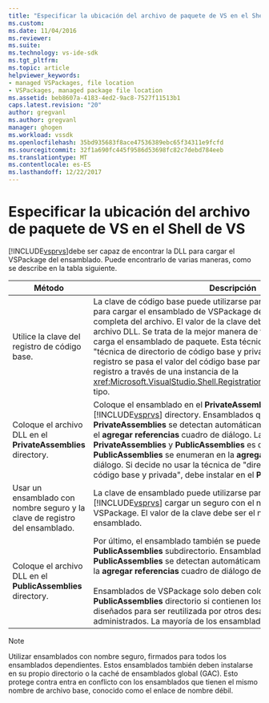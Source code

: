 ```yaml
---
title: "Especificar la ubicación del archivo de paquete de VS en el Shell de VS | Documentos de Microsoft"
ms.custom: 
ms.date: 11/04/2016
ms.reviewer: 
ms.suite: 
ms.technology: vs-ide-sdk
ms.tgt_pltfrm: 
ms.topic: article
helpviewer_keywords:
- managed VSPackages, file location
- VSPackages, managed package file location
ms.assetid: beb8607a-4183-4ed2-9ac8-7527f11513b1
caps.latest.revision: "20"
author: gregvanl
ms.author: gregvanl
manager: ghogen
ms.workload: vssdk
ms.openlocfilehash: 35bd935683f8ace47536389ebc65f34311e9fcfd
ms.sourcegitcommit: 32f1a690fc445f9586d53698fc82c7debd784eeb
ms.translationtype: MT
ms.contentlocale: es-ES
ms.lasthandoff: 12/22/2017
---
```

# <a name="specifying-vspackage-file-location-to-the-vs-shell"></a>Especificar la ubicación del archivo de paquete de VS en el Shell de VS
[!INCLUDE[vsprvs](../../code-quality/includes/vsprvs_md.md)]debe ser capaz de encontrar la DLL para cargar el VSPackage del ensamblado. Puede encontrarlo de varias maneras, como se describe en la tabla siguiente.  
  
|Método|Descripción|  
|------------|-----------------|  
|Utilice la clave del registro de código base.|La clave de código base puede utilizarse para dirigir [!INCLUDE[vsprvs](../../code-quality/includes/vsprvs_md.md)] para cargar el ensamblado de VSPackage desde cualquier ruta de acceso completa del archivo. El valor de la clave debe ser la ruta de acceso al archivo DLL. Se trata de la mejor manera de tener [!INCLUDE[vsprvs](../../code-quality/includes/vsprvs_md.md)] carga el ensamblado de paquete. Esta técnica se conoce a veces como la "técnica de directorio de código base y privada instalación". Durante el registro se pasa el valor del código base para las clases de atributos de registro a través de una instancia de la <xref:Microsoft.VisualStudio.Shell.RegistrationAttribute.RegistrationContext> tipo.|  
|Coloque el archivo DLL en el **PrivateAssemblies** directory.|Coloque el ensamblado en el **PrivateAssemblies** subdirectorio de la [!INCLUDE[vsprvs](../../code-quality/includes/vsprvs_md.md)] directory. Ensamblados que se encuentran en **PrivateAssemblies** se detectan automáticamente, pero no son visibles en el **agregar referencias** cuadro de diálogo. La diferencia entre **PrivateAssemblies** y **PublicAssemblies** es que los ensamblados en **PublicAssemblies** se enumeran en la **agregar referencias**  cuadro de diálogo. Si decide no usar la técnica de "directorio de instalación de código base y privada", debe instalar en el **PrivateAssemblies** directory.|  
|Usar un ensamblado con nombre seguro y la clave de registro del ensamblado.|La clave de ensamblado puede utilizarse para dirigir explícitamente [!INCLUDE[vsprvs](../../code-quality/includes/vsprvs_md.md)] cargar un seguro con el nombre de ensamblado de VSPackage. El valor de la clave debe ser el nombre seguro del ensamblado.|  
|Coloque el archivo DLL en el **PublicAssemblies** directory.|Por último, el ensamblado también se puede colocar en el **PublicAssemblies** subdirectorio. Ensamblados que se encuentran en **PublicAssemblies** se detectan automáticamente y también aparecerá en la **agregar referencias** cuadro de diálogo de [!INCLUDE[vsprvs](../../code-quality/includes/vsprvs_md.md)].<br /><br /> Ensamblados de VSPackage solo deben colocarse en el **PublicAssemblies** directorio si contienen los componentes que están diseñados para ser reutilizada por otros desarrolladores de VSPackage administrados. La mayoría de los ensamblados no cumple este criterio.|  
  
> [!NOTE]
>  Utilizar ensamblados con nombre seguro, firmados para todos los ensamblados dependientes. Estos ensamblados también deben instalarse en su propio directorio o la caché de ensamblados global (GAC). Esto protege contra entra en conflicto con los ensamblados que tienen el mismo nombre de archivo base, conocido como el enlace de nombre débil.